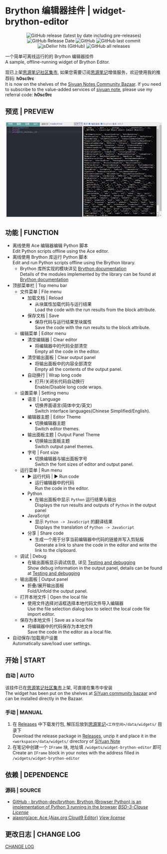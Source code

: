 # Brython 编辑器挂件 | widget-brython-editor

<center>

![GitHub release (latest by date including pre-releases)](https://img.shields.io/github/v/release/Zuoqiu-Yingyi/widget-brython-editor?include_prereleases)
![GitHub Release Date](https://img.shields.io/github/release-date/Zuoqiu-Yingyi/widget-brython-editor)
![GitHub](https://img.shields.io/github/license/Zuoqiu-Yingyi/widget-brython-editor)
![GitHub last commit](https://img.shields.io/github/last-commit/Zuoqiu-Yingyi/widget-brython-editor)
![jsDelivr hits (GitHub)](https://img.shields.io/jsdelivr/gh/hy/Zuoqiu-Yingyi/widget-brython-editor?label=hits)
![GitHub all releases](https://img.shields.io/github/downloads/Zuoqiu-Yingyi/widget-brython-editor/total)

</center>

一个简单可离线运行的的 Brython 编辑器挂件  
A sample, offline-running widget of Brython Editor.

现已上架[思源笔记社区集市](https://github.com/siyuan-note/bazaar), 如果您需要订阅[思源笔记](https://github.com/siyuan-note/siyuan)增值服务，欢迎使用我的推荐码: **h0sc9rc**  
It is now on the shelves of the [Siyuan Notes Community Bazaar](https://github.com/siyuan-note/bazaar). If you need to subscribe to the value-added services of [siyuan note](https://github.com/siyuan-note/siyuan/blob/master/README_en_US.md), please use my referral code: **h0sc9rc**

## 预览 | PREVIEW

![preview.png](./preview.png)

## 功能 | FUNCTION

- 离线使用 Ace 编辑器编辑 Python 脚本  
  Edit Python scripts offline using the Ace editor.
- 离线使用 Brython 库运行 Python 脚本  
  Edit and run Python scripts offline using the Brython library.
  - Brython 库所实现的模块详见 [Brython documentation](https://brython.info/static_doc/en/intro.html)  
    Details of the modules implemented by the library can be found at [Brython documentation](https://brython.info/static_doc/en/intro.html)
- 顶部菜单栏 | Top menu bar
  - 文件菜单 | File menu
    - 加载文档 | Reload
      - 从块属性加载代码与运行结果  
        Load the code with the run results from the block attribute.
    - 保存文档 | Save
      - 保存代码与运行结果至块属性  
        Save the code with the run results to the block attribute.
  - 编辑菜单 | Editor menu
    - 清空编辑器 | Clear editor
      - 将编辑器中的代码全部清空  
        Empty all the code in the editor.
    - 清空输出面板 | Clear output panel
      - 将输出面板中的内容全部清空  
        Empty all the contents of the output panel.
    - 自动换行 | Wrap long code
      - 打开/关闭长代码自动换行  
        Enable/Disable long code wraps.
  - 设置菜单 | Setting menu
    - 语言 | Language
      - 切换界面语言(简体中文/英文)  
        Switch interface languages(Chinese Simplified/English).
    - 编辑器主题 | Editor Theme
      - 切换编辑器主题  
        Switch editor themes.
    - 输出面板主题 | Output Panel Theme
      - 切换输出面板主题  
        Switch output panel themes.
    - 字号 | Font size
      - 切换编辑器与输出面板字号  
        Switch the font sizes of editor and output panel.
  - 运行菜单 | Run menu
    - ▶ 运行代码 | ▶ Run code
      - 运行编辑器中的代码  
        Run the code in the editor.
    - Python
      - 在输出面板中显示 `Python` 运行结果与输出  
        Displays the run results and outputs of `Python` in the output panel
    - JavaScript
      - 显示 `Python -> JavaScript` 的翻译结果  
        Displays the translation of `Python -> JavaScript`
    - 分享 | Share code
      - 生成一个用于分享当前编辑器中代码的链接并写入剪贴板  
        Generate a link to share the code in the editor and write the link to the clipboard.
  - 调试 | Debug
    - 在输出面板显示调试信息, 详见 [Testing and debugging](https://brython.info/static_doc/en/test.html)  
      Show debug information in the output panel, details can be found at [Testing and debugging](https://brython.info/static_doc/en/test.html)
  - 输出面板 | Output panel
    - 折叠/展开输出面板  
      Fold/Unfold the output panel.
  - 打开本地文件 | Open the local file
    - 使用文件选择对话框选择本地代码文件导入编辑器  
      Use the file selection dialog box to select the local code file import editor.
  - 保存为本地文件 | Save as a local file
    - 将编辑器中的代码保存为本地文件  
      Save the code in the editor as a local file.
- 自动保存/加载用户设置  
  Automatically save/load user settings.

## 开始 | START

### 自动 | AUTO

该挂件已在[思源笔记社区集市](https://github.com/siyuan-note/bazaar)上架, 可直接在集市中安装  
The widget has been put on the shelves at [SiYuan community bazaar](https://github.com/siyuan-note/bazaar) and can be installed directly in the Bazaar.

### 手动 | MANUAL

1. 在 [Releases](https://github.com/Zuoqiu-Yingyi/widget-brython-editor/releases) 中下载发行包, 解压后放到[思源笔记](https://github.com/siyuan-note/siyuan)`<工作空间>/data/widgets/` 目录下  
   Download the release package in [Releases](https://github.com/Zuoqiu-Yingyi/widget-brython-editor/releases), unzip it and place it in the `<workspace>/data/widgets/` directory of [SiYuan Note](https://github.com/siyuan-note/siyuan)
2. 在笔记中创建一个 `IFrame` 块, 地址填 `/widgets/widget-brython-editor` 即可  
   Create an `IFrame` block in your notes with the address filled in `/widgets/widget-brython-editor`

## 依赖 | DEPENDENCE

### 源码 | SOURCE

- [GitHub - brython-dev/brython: Brython (Browser Python) is an implementation of Python 3 running in the browser](https://github.com/brython-dev/brython) *[BSD\-3\-Clause License](https://github.com/brython-dev/brython/blob/master/LICENCE.txt)*
- [ajaxorg/ace: Ace (Ajax.org Cloud9 Editor)](https://github.com/ajaxorg/ace) *[View license](https://github.com/ajaxorg/ace/blob/master/LICENSE)*

## 更改日志 | CHANGE LOG

[CHANGE LOG](./CHANGELOG.md)
